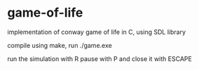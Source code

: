 # game-of-life
implementation of conway game of life in C, using SDL library

compile using make, run ./game.exe

run the simulation with R pause with P and close it with ESCAPE
